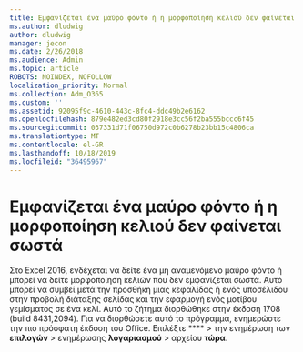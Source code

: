 ```yaml
---
title: Εμφανίζεται ένα μαύρο φόντο ή η μορφοποίηση κελιού δεν φαίνεται σωστά
ms.author: dludwig
author: dludwig
manager: jecon
ms.date: 2/26/2018
ms.audience: Admin
ms.topic: article
ROBOTS: NOINDEX, NOFOLLOW
localization_priority: Normal
ms.collection: Adm_O365
ms.custom: ''
ms.assetid: 92095f9c-4610-443c-8fc4-ddc49b2e6162
ms.openlocfilehash: 879e482ed3cd80f2918e3cc56f2ba555bccc6f45
ms.sourcegitcommit: 037331d71f06750d972c0b6278b23bb15c4806ca
ms.translationtype: MT
ms.contentlocale: el-GR
ms.lasthandoff: 10/18/2019
ms.locfileid: "36495967"
---
```

# <a name="a-black-background-appears-or-cell-formatting-doesnt-look-right"></a>Εμφανίζεται ένα μαύρο φόντο ή η μορφοποίηση κελιού δεν φαίνεται σωστά

Στο Excel 2016, ενδέχεται να δείτε ένα μη αναμενόμενο μαύρο φόντο ή μπορεί να δείτε μορφοποίηση κελιών που δεν εμφανίζεται σωστά. Αυτό μπορεί να συμβεί μετά την προσθήκη μιας κεφαλίδας ή ενός υποσέλιδου στην προβολή διάταξης σελίδας και την εφαρμογή ενός μοτίβου γεμίσματος σε ένα κελί. Αυτό το ζήτημα διορθώθηκε στην έκδοση 1708 (build 8431,2094). Για να διορθώσετε αυτό το πρόγραμμα, ενημερώστε την πιο πρόσφατη έκδοση του Office. Επιλέξτε **** \> την ενημέρωση των **επιλογών** \> ενημέρωσης **λογαριασμού** \> αρχείου **τώρα**.
  

